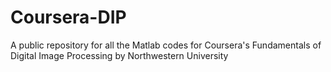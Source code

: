 # Coursera-DIP
A public repository for all the Matlab codes for Coursera's Fundamentals of Digital Image Processing by Northwestern University
